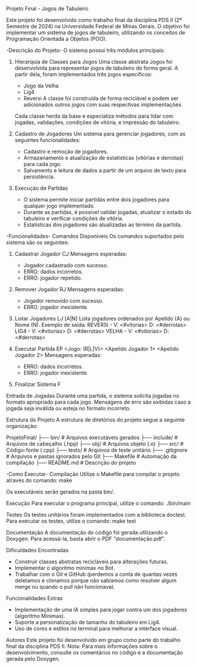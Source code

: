 
Projeto Final - Jogos de Tabuleiro

Este projeto foi desenvolvido como trabalho final da disciplina PDS II (2º Semestre de 2024) na Universidade Federal de Minas Gerais. O objetivo foi implementar um sistema de jogos de tabuleiro, utilizando os conceitos de Programação Orientada a Objetos (POO).

-Descrição do Projeto-
O sistema possui três módulos principais:

1. Hierarquia de Classes para Jogos
   Uma classe abstrata Jogos foi desenvolvida para representar jogos de tabuleiro de forma geral. A partir dela, foram implementados três jogos específicos:
   - Jogo da Velha
   - Lig4 
   - Reversi 
A classe foi construída de forma reciclável e podem ser adicionados outros jogos com suas respectivas implementações.

   Cada classe herda da base e especializa métodos para lidar com jogadas, validações, condições de vitória, e impressão do tabuleiro.

2. Cadastro de Jogadores
   Um sistema para gerenciar jogadores, com as seguintes funcionalidades:
   - Cadastro e remoção de jogadores.
   - Armazenamento e atualização de estatísticas (vitórias e derrotas) para cada jogo.
   - Salvamento e leitura de dados a partir de um arquivo de texto para persistência.

3. Execução de Partidas
   - O sistema permite iniciar partidas entre dois jogadores para qualquer jogo implementado.
   - Durante as partidas, é possível validar jogadas, atualizar o estado do tabuleiro e verificar condições de vitória.
   - Estatísticas dos jogadores são atualizadas ao término da partida.

-Funcionalidades-
Comandos Disponíveis
Os comandos suportados pelo sistema são os seguintes:

1. Cadastrar Jogador
   CJ <Apelido> <Nome>
   Mensagens esperadas:
   - Jogador cadastrado com sucesso.
   - ERRO: dados incorretos.
   - ERRO: jogador repetido.

2. Remover Jogador
   RJ <Apelido>
   Mensagens esperadas:
   - Jogador removido com sucesso.
   - ERRO: jogador inexistente.

3. Listar Jogadores
   LJ [A|N]
   Lista jogadores ordenados por Apelido (A) ou Nome (N).
   Exemplo de saída:
   <Apelido> <Nome>
   REVERSI - V: <#vitorias> D: <#derrotas>
   LIG4 - V: <#vitorias> D: <#derrotas>
   VELHA - V: <#vitorias> D: <#derrotas>

4. Executar Partida
   EP <Jogo: (R|L|V)> <Apelido Jogador 1> <Apelido Jogador 2>
   Mensagens esperadas:
   - ERRO: dados incorretos.
   - ERRO: jogador inexistente.

5. Finalizar Sistema
   F

Entrada de Jogadas
Durante uma partida, o sistema solicita jogadas no formato apropriado para cada jogo. Mensagens de erro são exibidas caso a jogada seja inválida ou esteja no formato incorreto.

Estrutura do Projeto
A estrutura de diretórios do projeto segue a seguinte organização:

ProjetoFinal/
├── bin/           # Arquivos executáveis gerados
├── include/       # Arquivos de cabeçalho (.hpp)
├── obj/           # Arquivos objeto (.o)
├── src/           # Código-fonte (.cpp)
├── tests/         # Arquivos de teste unitário
├── .gitignore     # Arquivos e pastas ignorados pelo Git
├── Makefile       # Automação da compilação
├── README.md      # Descrição do projeto

-Como Executar-
Compilação
Utilize o Makefile para compilar o projeto através do comando:
make

Os executáveis serão gerados na pasta bin/.

Execução
Para executar o programa principal, utilize o comando:
./bin/main

Testes
Os testes unitários foram implementados com a biblioteca doctest. Para executar os testes, utilize o comando:
make test

Documentação
A documentação do código foi gerada utilizando o Doxygen. Para acessá-la, basta abrir o PDF "documentação.pdf".

Dificuldades Encontradas
- Construir classes abstratas recicláveis para alterações futuras.
- Implementar o algoritmo minimax no Bot.
- Trabalhar com o Git e GitHub (perdemos a conta de quantas vezes deletamos e clonamos porque não sabíamos como resolver algum merge ou quando o pull não funcionava). 

Funcionalidades Extras
- Implementação de uma IA simples para jogar contra um dos jogadores (algoritmo Minimax).
- Suporte a personalização de tamanho do tabuleiro em Lig4.
- Uso de cores e estilos no terminal para melhorar a interface visual.

Autores
Este projeto foi desenvolvido em grupo como parte do trabalho final da disciplina PDS II.
Nota: Para mais informações sobre o desenvolvimento, consulte os comentários no código e a documentação gerada pelo Doxygen.
